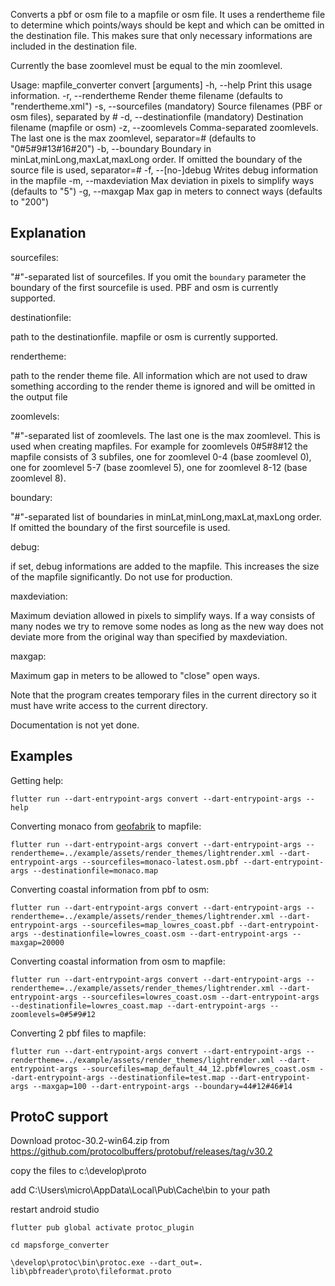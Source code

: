 Converts a pbf or osm file to a mapfile or osm file. It uses a rendertheme file to determine which points/ways should be kept and which can be omitted in the destination file. This makes sure that only necessary informations are included in the destination file.

Currently the base zoomlevel must be equal to the min zoomlevel.

Usage: mapfile_converter convert [arguments]
-h, --help                           Print this usage information.
-r, --rendertheme                    Render theme filename
(defaults to "rendertheme.xml")
-s, --sourcefiles (mandatory)        Source filenames (PBF or osm files), separated by #
-d, --destinationfile (mandatory)    Destination filename (mapfile or osm)
-z, --zoomlevels                     Comma-separated zoomlevels. The last one is the max zoomlevel, separator=#
(defaults to "0#5#9#13#16#20")
-b, --boundary                       Boundary in minLat,minLong,maxLat,maxLong order. If omitted the boundary of the source file is used, separator=#
-f, --[no-]debug                     Writes debug information in the mapfile
-m, --maxdeviation                   Max deviation in pixels to simplify ways
(defaults to "5")
-g, --maxgap                         Max gap in meters to connect ways
(defaults to "200")


## Explanation

sourcefiles:

"#"-separated list of sourcefiles. If you omit the ``boundary`` parameter the boundary of the first sourcefile is used. PBF and osm is currently supported.

destinationfile:

path to the destinationfile. mapfile or osm is currently supported.

rendertheme:

path to the render theme file. All information which are not used to draw something according to the render theme is ignored and will be omitted in the output file

zoomlevels: 
 
"#"-separated list of zoomlevels. The last one is the max zoomlevel. This is used when creating mapfiles. 
For example for zoomlevels 0#5#8#12 the mapfile consists of 3 subfiles, one for zoomlevel 0-4 (base zoomlevel 0), one for zoomlevel 5-7 (base zoomlevel 5), one for zoomlevel 8-12 (base zoomlevel 8).  

boundary:

"#"-separated list of boundaries in minLat,minLong,maxLat,maxLong order. If omitted the boundary of the first sourcefile is used.

debug:

if set, debug informations are added to the mapfile. This increases the size of the mapfile significantly. Do not use for production.

maxdeviation:

Maximum deviation allowed in pixels to simplify ways. If a way consists of many nodes we try to remove some nodes as long as the new way does not deviate more from the original way than specified by maxdeviation.

maxgap: 

Maximum gap in meters to be allowed to "close" open ways. 


Note that the program creates temporary files in the current directory so it must have write access to the current directory.


Documentation is not yet done.

## Examples 

Getting help: 

    flutter run --dart-entrypoint-args convert --dart-entrypoint-args --help

Converting monaco from [geofabrik](https://download.geofabrik.de/europe/monaco.html) to mapfile:

    flutter run --dart-entrypoint-args convert --dart-entrypoint-args --rendertheme=../example/assets/render_themes/lightrender.xml --dart-entrypoint-args --sourcefiles=monaco-latest.osm.pbf --dart-entrypoint-args --destinationfile=monaco.map

Converting coastal information from pbf to osm:

    flutter run --dart-entrypoint-args convert --dart-entrypoint-args --rendertheme=../example/assets/render_themes/lightrender.xml --dart-entrypoint-args --sourcefiles=map_lowres_coast.pbf --dart-entrypoint-args --destinationfile=lowres_coast.osm --dart-entrypoint-args --maxgap=20000

Converting coastal information from osm to mapfile:

    flutter run --dart-entrypoint-args convert --dart-entrypoint-args --rendertheme=../example/assets/render_themes/lightrender.xml --dart-entrypoint-args --sourcefiles=lowres_coast.osm --dart-entrypoint-args --destinationfile=lowres_coast.map --dart-entrypoint-args --zoomlevels=0#5#9#12

Converting 2 pbf files to mapfile:

    flutter run --dart-entrypoint-args convert --dart-entrypoint-args --rendertheme=../example/assets/render_themes/lightrender.xml --dart-entrypoint-args --sourcefiles=map_default_44_12.pbf#lowres_coast.osm --dart-entrypoint-args --destinationfile=test.map --dart-entrypoint-args --maxgap=100 --dart-entrypoint-args --boundary=44#12#46#14

## ProtoC support

Download protoc-30.2-win64.zip from https://github.com/protocolbuffers/protobuf/releases/tag/v30.2

copy the files to c:\develop\proto

add C:\Users\micro\AppData\Local\Pub\Cache\bin to your path

restart android studio

    flutter pub global activate protoc_plugin

    cd mapsforge_converter

    \develop\protoc\bin\protoc.exe --dart_out=. lib\pbfreader\proto\fileformat.proto
